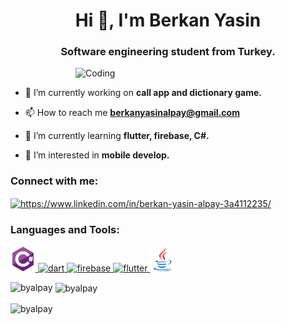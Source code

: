 <h1 align="center">Hi 👋, I'm Berkan Yasin</h1>
<h3 align="center">Software engineering student from Turkey.</h3>
<img align="right" alt="Coding" width="400" src="https://i.pinimg.com/originals/f1/e7/34/f1e734f9cade86fe737a9aa404ad5677.gif">

<p align="left"> <a href="https://twitter.com/" target="blank"><img src="https://img.shields.io/twitter/follow/?logo=twitter&style=for-the-badge" alt="" /></a> </p>

- 🔭 I’m currently working on **call app and dictionary game.**

- 📫 How to reach me **berkanyasinalpay@gmail.com**

- 🌱 I’m currently learning **flutter, firebase, C#.**

- 👀 I’m interested in **mobile develop.**

<h3 align="left">Connect with me:</h3>
<p align="left">
<a href="https://linkedin.com/in/https://www.linkedin.com/in/berkan-yasin-alpay-3a4112235/" target="blank"><img align="center" src="https://raw.githubusercontent.com/rahuldkjain/github-profile-readme-generator/master/src/images/icons/Social/linked-in-alt.svg" alt="https://www.linkedin.com/in/berkan-yasin-alpay-3a4112235/" height="30" width="40" /></a>
</p>

<h3 align="left">Languages and Tools:</h3>
<p align="left"> <a href="https://www.w3schools.com/cs/" target="_blank" rel="noreferrer"> <img src="https://raw.githubusercontent.com/devicons/devicon/master/icons/csharp/csharp-original.svg" alt="csharp" width="40" height="40"/> </a> <a href="https://dart.dev" target="_blank" rel="noreferrer"> <img src="https://www.vectorlogo.zone/logos/dartlang/dartlang-icon.svg" alt="dart" width="40" height="40"/> </a> <a href="https://firebase.google.com/" target="_blank" rel="noreferrer"> <img src="https://www.vectorlogo.zone/logos/firebase/firebase-icon.svg" alt="firebase" width="40" height="40"/> </a> <a href="https://flutter.dev" target="_blank" rel="noreferrer"> <img src="https://www.vectorlogo.zone/logos/flutterio/flutterio-icon.svg" alt="flutter" width="40" height="40"/> </a> <a href="https://www.java.com" target="_blank" rel="noreferrer"> <img src="https://raw.githubusercontent.com/devicons/devicon/master/icons/java/java-original.svg" alt="java" width="40" height="40"/> </a> </p>

<p><img align="left" src="https://github-readme-stats.vercel.app/api/top-langs?username=byalpay&show_icons=true&locale=en&layout=compact" alt="byalpay" /></p>

<p>&nbsp;<img align="center" src="https://github-readme-stats.vercel.app/api?username=byalpay&show_icons=true&locale=en" alt="byalpay" /></p>

<p><img align="center" src="https://github-readme-streak-stats.herokuapp.com/?user=byalpay&" alt="byalpay" /></p>
